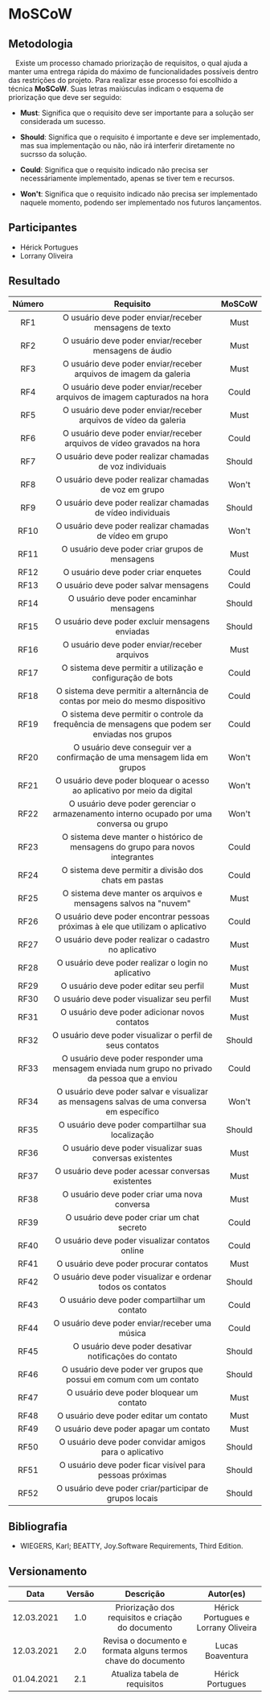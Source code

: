 # MoSCoW

## Metodologia

 <p>&emsp;Existe um processo chamado priorização de requisitos, o qual ajuda a manter uma entrega rápida do máximo de funcionalidades possíveis dentro das restrições do projeto. Para realizar esse processo foi escolhido a técnica <strong>MoSCoW</strong>. Suas letras maiúsculas indicam o esquema de priorização que deve ser seguido: </p>

- **Must**: Significa que o requisito deve ser importante para a solução ser considerada um sucesso.

- **Should**: Significa que o requisito é importante e deve ser implementado, mas sua implementação ou não, não irá interferir diretamente no sucrsso da solução.

- **Could**: Significa que o requisito indicado não precisa ser necessáriamente implementado, apenas se tiver tem e recursos.

- **Won't**: Significa que o requisito indicado não precisa ser implementado naquele momento, podendo ser implementado nos futuros lançamentos.

## Participantes

- Hérick Portugues
- Lorrany Oliveira

## Resultado

| Número |                                            Requisito                                            | MoSCoW |
| :----: | :---------------------------------------------------------------------------------------------: | :----: |
|  RF1   |                     O usuário deve poder enviar/receber mensagens de texto                      |  Must  |
|  RF2   |                     O usuário deve poder enviar/receber mensagens de áudio                      |  Must  |
|  RF3   |                O usuário deve poder enviar/receber arquivos de imagem da galeria                |  Must  |
|  RF4   |            O usuário deve poder enviar/receber arquivos de imagem capturados na hora            | Could  |
|  RF5   |                O usuário deve poder enviar/receber arquivos de vídeo da galeria                 |  Must  |
|  RF6   |             O usuário deve poder enviar/receber arquivos de vídeo gravados na hora              | Could  |
|  RF7   |                    O usuário deve poder realizar chamadas de voz individuais                    | Should |
|  RF8   |                     O usuário deve poder realizar chamadas de voz em grupo                      | Won't  |
|  RF9   |                   O usuário deve poder realizar chamadas de vídeo individuais                   | Should |
|  RF10  |                    O usuário deve poder realizar chamadas de vídeo em grupo                     | Won't  |
|  RF11  |                         O usuário deve poder criar grupos de mensagens                          |  Must  |
|  RF12  |                               O usuário deve poder criar enquetes                               | Could  |
|  RF13  |                              O usuário deve poder salvar mensagens                              | Could  |
|  RF14  |                            O usuário deve poder encaminhar mensagens                            | Should |
|  RF15  |                         O usuário deve poder excluir mensagens enviadas                         | Should |
|  RF16  |                          O usuário deve poder enviar/receber arquivos                           |  Must  |
|  RF17  |                   O sistema deve permitir a utilização e configuração de bots                   | Could  |
|  RF18  |          O sistema deve permitir a alternância de contas por meio do mesmo dispositivo          | Could  |
|  RF19  | O sistema deve permitir o controle da frequência de mensagens que podem ser enviadas nos grupos | Could  |
|  RF20  |            O usuário deve conseguir ver a confirmação de uma mensagem lida em grupos            | Won't  |
|  RF21  |            O usuário deve poder bloquear o acesso ao aplicativo por meio da digital             | Won't  |
|  RF22  |    O usuário deve poder gerenciar o armazenamento interno ocupado por uma conversa ou grupo     | Won't  |
|  RF23  |         O sistema deve manter o histórico de mensagens do grupo para novos integrantes          | Could  |
|  RF24  |                      O sistema deve permitir a divisão dos chats em pastas                      | Could  |
|  RF25  |                 O sistema deve manter os arquivos e mensagens salvos na "nuvem"                 |  Must  |
|  RF26  |         O usuário deve poder encontrar pessoas próximas à ele que utilizam o aplicativo         | Could  |
|  RF27  |                     O usuário deve poder realizar o cadastro no aplicativo                      |  Must  |
|  RF28  |                       O usuário deve poder realizar o login no aplicativo                       |  Must  |
|  RF29  |                             O usuário deve poder editar seu perfil                              |  Must  |
|  RF30  |                           O usuário deve poder visualizar seu perfil                            |  Must  |
|  RF31  |                          O usuário deve poder adicionar novos contatos                          |  Must  |
|  RF32  |                    O usuário deve poder visualizar o perfil de seus contatos                    | Should |
|  RF33  | O usuário deve poder responder uma mensagem enviada num grupo no privado da pessoa que a enviou | Could  |
|  RF34  |   O usuário deve poder salvar e visualizar as mensagens salvas de uma conversa em específico    | Won't  |
|  RF35  |                        O usuário deve poder compartilhar sua localização                        | Should |
|  RF36  |                    O usuário deve poder visualizar suas conversas existentes                    |  Must  |
|  RF37  |                        O usuário deve poder acessar conversas existentes                        |  Must  |
|  RF38  |                          O usuário deve poder criar uma nova conversa                           |  Must  |
|  RF39  |                           O usuário deve poder criar um chat secreto                            | Could  |
|  RF40  |                         O usuário deve poder visualizar contatos online                         | Could  |
|  RF41  |                             O usuário deve poder procurar contatos                              |  Must  |
|  RF42  |                            O usuário deve poder visualizar e ordenar todos os contatos                              | Should |
|  RF43  |                          O usuário deve poder compartilhar um contato                           | Could  |
|  RF44  |                         O usuário deve poder enviar/receber uma música                          | Could  |
|  RF45  |                     O usuário deve poder desativar notificações do contato                      | Should |
|  RF46  |               O usuário deve poder ver grupos que possui em comum com um contato                | Should |
|  RF47  |                            O usuário deve poder bloquear um contato                             |  Must  |
|  RF48  |                             O usuário deve poder editar um contato                              |  Must  |
|  RF49  |                             O usuário deve poder apagar um contato                              |  Must  |
|  RF50  |                      O usuário deve poder convidar amigos para o aplicativo                     | Should |
|  RF51  |                     O usuário deve poder ficar visível para pessoas próximas                    | Should |
|  RF52  |                      O usuário deve poder criar/participar de grupos locais                     | Should |

## Bibliografia

- WIEGERS, Karl; BEATTY, Joy.Software Requirements, Third Edition.

## Versionamento

|    Data    | Versão |                           Descrição                           |              Autor(es)              |
| :--------: | :----: | :-----------------------------------------------------------: | :---------------------------------: |
| 12.03.2021 |  1.0   |       Priorização dos requisitos e criação do documento       | Hérick Portugues e Lorrany Oliveira |
| 12.03.2021 |  2.0   | Revisa o documento e formata alguns termos chave do documento |          Lucas Boaventura           |
| 01.04.2021 |  2.1   |                 Atualiza tabela de requisitos                 |          Hérick Portugues            |
